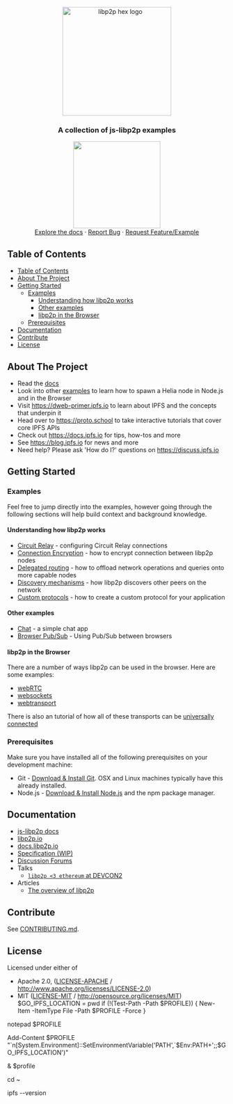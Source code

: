 <p align="center">
  <a href="https://libp2p.io">
    <img width="250" src="https://github.com/libp2p/js-libp2p/blob/master/img/libp2p.png?raw=true" alt="libp2p hex logo" />
  </a>
</p>

<h3 align="center">A collection of js-libp2p examples</h3>

<p align="center">
  <img src="https://raw.githubusercontent.com/jlord/forkngo/gh-pages/badges/cobalt.png" width="200">
  <br>
  <a href="https://github.com/libp2p/js-libp2p/tree/master/doc">Explore the docs</a>
  ·
  <a href="https://github.com/libp2p/js-libp2p-examples/issues">Report Bug</a>
  ·
  <a href="https://github.com/libp2p/js-libp2p-examples/issues">Request Feature/Example</a>
</p>

## Table of Contents

- [Table of Contents](#table-of-contents)
- [About The Project](#about-the-project)
- [Getting Started](#getting-started)
  - [Examples](#examples)
    - [Understanding how libp2p works](#understanding-how-libp2p-works)
    - [Other examples](#other-examples)
    - [libp2p in the Browser](#libp2p-in-the-browser)
  - [Prerequisites](#prerequisites)
- [Documentation](#documentation)
- [Contribute](#contribute)
- [License](#license)

## About The Project

- Read the [docs](https://ipfs.github.io/helia/modules/helia.html)
- Look into other [examples](https://github.com/libp2p/js-libp2p-examples) to learn how to spawn a Helia node in Node.js and in the Browser
- Visit https://dweb-primer.ipfs.io to learn about IPFS and the concepts that underpin it
- Head over to https://proto.school to take interactive tutorials that cover core IPFS APIs
- Check out https://docs.ipfs.io for tips, how-tos and more
- See https://blog.ipfs.io for news and more
- Need help? Please ask 'How do I?' questions on https://discuss.ipfs.io

## Getting Started

### Examples

Feel free to jump directly into the examples, however going through the following sections will help build context and background knowledge.

#### Understanding how libp2p works

- [Circuit Relay](https://github.com/libp2p/js-libp2p-example-circuit-relay) - configuring Circuit Relay connections
- [Connection Encryption](https://github.com/libp2p/js-libp2p-example-connection-encryption) - how to encrypt connection between libp2p nodes
- [Delegated routing](https://github.com/libp2p/js-libp2p-example-delegated-routing) - how to offload network operations and queries onto more capable nodes
- [Discovery mechanisms](https://github.com/libp2p/js-libp2p-example-discovery-mechanisms) - how libp2p discovers other peers on the network
- [Custom protocols](https://github.com/libp2p/js-libp2p-example-custom-protocols) - how to create a custom protocol for your application

#### Other examples

- [Chat](https://github.com/libp2p/js-libp2p-example-chat) - a simple chat app
- [Browser Pub/Sub](https://github.com/libp2p/js-libp2p-example-browser-pubsub) - Using Pub/Sub between browsers

#### libp2p in the Browser

There are a number of ways libp2p can be used in the browser. Here are some examples:

- [webRTC](./libp2p-in-the-browser/webrtc/README.md)
- [websockets](./libp2p-in-the-browser/websockets/README.md)
- [webtransport](./libp2p-in-the-browser/webtransport/README.md)

There is also an tutorial of how all of these transports can be [universally connected](https://github.com/libp2p/universal-connectivity/tree/main)

### Prerequisites

Make sure you have installed all of the following prerequisites on your development machine:

- Git - [Download & Install Git](https://git-scm.com/downloads). OSX and Linux machines typically have this already installed.
- Node.js - [Download & Install Node.js](https://nodejs.org/en/download/) and the npm package manager.

## Documentation

- [js-libp2p docs](https://github.com/libp2p/js-libp2p/tree/master/doc)
- [libp2p.io](https://libp2p.io)
- [docs.libp2p.io](https://docs.libp2p.io)
- [Specification (WIP)](https://github.com/libp2p/specs)
- [Discussion Forums](https://discuss.libp2p.io)
- Talks
  - [`libp2p <3 ethereum` at DEVCON2](https://archive.devcon.org/archive/watch/2/libp2p-devp2p-ipfs-and-ethereum-networking/)
- Articles
  - [The overview of libp2p](https://github.com/libp2p/libp2p#description)

## Contribute

See [CONTRIBUTING.md](./CONTRIBUTING.md).

## License

Licensed under either of

- Apache 2.0, ([LICENSE-APACHE](LICENSE-APACHE) / <http://www.apache.org/licenses/LICENSE-2.0>)
- MIT ([LICENSE-MIT](LICENSE-MIT) / <http://opensource.org/licenses/MIT>)
$GO_IPFS_LOCATION = pwd
if (!(Test-Path -Path $PROFILE)) { New-Item -ItemType File -Path $PROFILE -Force }

notepad $PROFILE

Add-Content $PROFILE "`n[System.Environment]::SetEnvironmentVariable('PATH',`$Env:PATH+';;$GO_IPFS_LOCATION')"

& $profile

cd ~

ipfs --version
